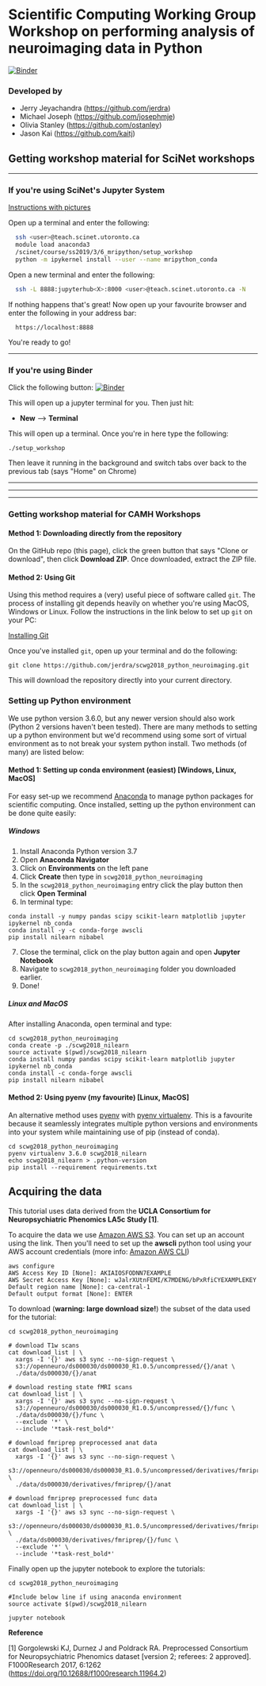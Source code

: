 # Scientific Computing Working Group Workshop on performing analysis of neuroimaging data in Python

[![Binder](https://mybinder.org/badge_logo.svg)](https://mybinder.org/v2/gh/jerdra/scwg2018_python_neuroimaging/master)

### Developed by
- Jerry Jeyachandra (https://github.com/jerdra)
- Michael Joseph (https://github.com/josephmje)
- Olivia Stanley (https://github.com/ostanley)
- Jason Kai (https://github.com/kaitj)

## Getting workshop material for SciNet workshops

*** 

### If you're using SciNet's Jupyter System

[Instructions with pictures](https://docs.google.com/document/d/1MyxIMtknK8In_D43--GOdBfqb25KEWX9NMzXYHoMq30/edit?usp=sharing)

Open up a terminal and enter the following:
```bash
  ssh <user>@teach.scinet.utoronto.ca
  module load anaconda3
  /scinet/course/ss2019/3/6_mripython/setup_workshop
  python -m ipykernel install --user --name mripython_conda
```

Open a new terminal and enter the following:
```bash
  ssh -L 8888:jupyterhub<X>:8000 <user>@teach.scinet.utoronto.ca -N
```

If nothing happens that's great! Now open up your favourite browser and enter the following in your address bar:

```
  https://localhost:8888
```

You're ready to go!

***

### If you're using Binder

Click the following button:
[![Binder](https://mybinder.org/badge_logo.svg)](https://mybinder.org/v2/gh/jerdra/scwg2018_python_neuroimaging/master)

This will open up a jupyter terminal for you. Then just hit:

- **New** --> **Terminal** 

This will open up a terminal. Once you're in here type the following:

```
./setup_workshop
```

Then leave it running in the background and switch tabs over back to the previous tab (says "Home" on Chrome)



***
***
***

### Getting workshop material for CAMH Workshops

#### Method 1: Downloading directly from the repository 

On the GitHub repo (this page), click the green button that says "Clone or download", then click **Download ZIP**. Once downloaded, extract the ZIP file.

#### Method 2: Using Git

Using this method requires a (very) useful piece of software called <code>git</code>. The process of installing git depends heavily on whether you're using MacOS, Windows or Linux. Follow the instructions in the link below to set up <code>git</code> on your PC:

[Installing Git](https://git-scm.com/book/en/v2/Getting-Started-Installing-Git)

Once you've installed <code>git</code>, open up your terminal and do the following:

```
git clone https://github.com/jerdra/scwg2018_python_neuroimaging.git
```

This will download the repository directly into your current directory. 

### Setting up Python environment
We use python version 3.6.0, but any newer version should also work (Python 2 versions haven't been tested). There are many methods to setting up a python environment but we'd recommend using some sort of virtual environment as to not break your system python install. Two methods (of many) are listed below:

#### Method 1: Setting up conda environment (easiest) [Windows, Linux, MacOS]
For easy set-up we recommend [Anaconda](https://www.anaconda.com/download/) to manage python packages for scientific computing. Once installed, setting up the python environment can be done quite easily:

##### Windows
1. Install Anaconda Python version 3.7
2. Open **Anaconda Navigator**
3. Click on **Environments** on the left pane
4. Click **Create** then type in <code>scwg2018_python_neuroimaging</code>
5. In the <code>scwg2018_python_neuroimaging</code> entry click the play button then click **Open Terminal** 
6. In terminal type: 
```
conda install -y numpy pandas scipy scikit-learn matplotlib jupyter ipykernel nb_conda
conda install -y -c conda-forge awscli
pip install nilearn nibabel
```
7. Close the terminal, click on the play button again and open **Jupyter Notebook**
8. Navigate to <code>scwg2018_python_neuroimaging</code> folder you downloaded earlier.
9. Done!

##### Linux and MacOS

After installing Anaconda, open terminal and type: 

```
cd scwg2018_python_neuroimaging
conda create -p ./scwg2018_nilearn
source activate $(pwd)/scwg2018_nilearn
conda install numpy pandas scipy scikit-learn matplotlib jupyter ipykernel nb_conda
conda install -c conda-forge awscli
pip install nilearn nibabel

```
#### Method 2: Using pyenv (my favourite) [Linux, MacOS]
An alternative method uses [pyenv](https://github.com/pyenv/pyenv) with [pyenv virtualenv](https://github.com/pyenv/pyenv-virtualenv). This is a favourite because it seamlessly integrates multiple python versions and environments into your system while maintaining use of pip (instead of conda).
```
cd scwg2018_python_neuroimaging
pyenv virtualenv 3.6.0 scwg2018_nilearn
echo scwg2018_nilearn > .python-version
pip install --requirement requirements.txt
```

## Acquiring the data
This tutorial uses data derived from the **UCLA Consortium for Neuropsychiatric Phenomics LA5c Study [1]**.

To acquire the data we use [Amazon AWS S3](https://aws.amazon.com/). You can set up an account using the link. Then you'll need to set up the **awscli** python tool using your AWS account credentials (more info: [Amazon AWS CLI](https://aws.amazon.com/cli/))
```
aws configure
AWS Access Key ID [None]: AKIAIOSFODNN7EXAMPLE
AWS Secret Access Key [None]: wJalrXUtnFEMI/K7MDENG/bPxRfiCYEXAMPLEKEY
Default region name [None]: ca-central-1
Default output format [None]: ENTER
```
To download (**warning: large download size!**) the subset of the data used for the tutorial:

```
cd scwg2018_python_neuroimaging

# download T1w scans
cat download_list | \
  xargs -I '{}' aws s3 sync --no-sign-request \
  s3://openneuro/ds000030/ds000030_R1.0.5/uncompressed/{}/anat \
  ./data/ds000030/{}/anat

# download resting state fMRI scans
cat download_list | \
  xargs -I '{}' aws s3 sync --no-sign-request \
  s3://openneuro/ds000030/ds000030_R1.0.5/uncompressed/{}/func \
  ./data/ds000030/{}/func \
  --exclude '*' \
  --include '*task-rest_bold*'

# download fmriprep preprocessed anat data
cat download_list | \
  xargs -I '{}' aws s3 sync --no-sign-request \
  s3://openneuro/ds000030/ds000030_R1.0.5/uncompressed/derivatives/fmriprep/{}/anat \
  ./data/ds000030/derivatives/fmriprep/{}/anat

# download fmriprep preprocessed func data
cat download_list | \
  xargs -I '{}' aws s3 sync --no-sign-request \
  s3://openneuro/ds000030/ds000030_R1.0.5/uncompressed/derivatives/fmriprep/{}/func \
  ./data/ds000030/derivatives/fmriprep/{}/func \
  --exclude '*' \
  --include '*task-rest_bold*'
```
Finally open up the jupyter notebook to explore the tutorials:
```
cd scwg2018_python_neuroimaging

#Include below line if using anaconda environment
source activate $(pwd)/scwg2018_nilearn

jupyter notebook
```

**Reference**

[1] Gorgolewski KJ, Durnez J and Poldrack RA. Preprocessed Consortium for Neuropsychiatric Phenomics dataset [version 2; referees: 2 approved]. F1000Research 2017, 6:1262
(https://doi.org/10.12688/f1000research.11964.2)
